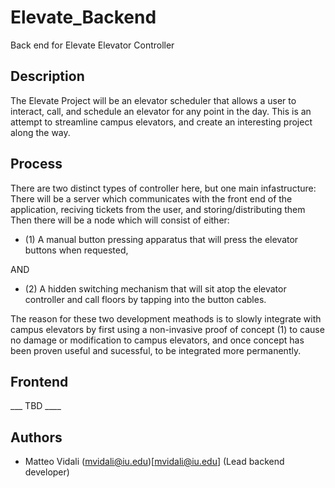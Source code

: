 # Elevate_Backend
Back end for Elevate Elevator Controller

## Description
The Elevate Project will be an elevator scheduler that allows a user to interact, call, and schedule an elevator for any point in the day. This is an attempt to streamline campus elevators, and create an interesting project along the way.

## Process
There are two distinct types of controller here, but one main infastructure: 
There will be a server which communicates with the front end of the application, reciving tickets from the user, and storing/distributing them
Then there will be a node which will consist of either:
 - (1) A manual button pressing apparatus that will press the elevator buttons when requested,

AND
 - (2) A hidden switching mechanism that will sit atop the elevator controller and call floors by tapping into the button cables.

The reason for these two development meathods is to slowly integrate with campus elevators by first using a non-invasive proof of concept (1) to cause no damage or modification to campus elevators, and once concept has been proven useful and sucessful, to be integrated more permanently.

## Frontend
 ___ TBD ____
 
## Authors
 - Matteo Vidali (mvidali@iu.edu)[mvidali@iu.edu] (Lead backend developer)
